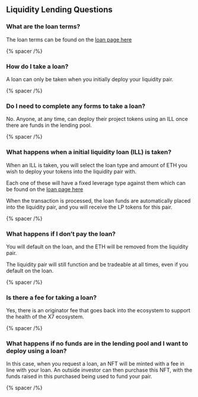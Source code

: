 ## Liquidity Lending Questions

### What are the loan terms?

The loan terms can be found on the [loan page here](/loans/)

{% spacer /%}

### How do I take a loan?

A loan can only be taken when you initially deploy your liquidity pair.

{% spacer /%}

### Do I need to complete any forms to take a loan?

No. Anyone, at any time, can deploy their project tokens using an ILL once there are funds in the lending pool.

{% spacer /%}

### What happens when a initial liquidity loan (ILL) is taken?

When an ILL is taken, you will select the loan type and amount of ETH you wish to deploy your tokens into the liquidity pair with.

Each one of these will have a fixed leverage type against them which can be found on the [loan page here](/loans/)

When the transaction is processed, the loan funds are automatically placed into the liquidity pair, and you will receive the LP tokens for this pair.

{% spacer /%}

### What happens if I don’t pay the loan?

You will default on the loan, and the ETH will be removed from the liquidity pair.

The liquidity pair will still function and be tradeable at all times, even if you default on the loan.

{% spacer /%}

### Is there a fee for taking a loan?

Yes, there is an originator fee that goes back into the ecosystem to support the health of the X7 ecosystem.

{% spacer /%}

### What happens if no funds are in the lending pool and I want to deploy using a loan?

In this case, when you request a loan, an NFT will be minted with a fee in line with your loan. An outside investor can then purchase this NFT, with the funds raised in this purchased being used to fund your pair.

{% spacer /%}
